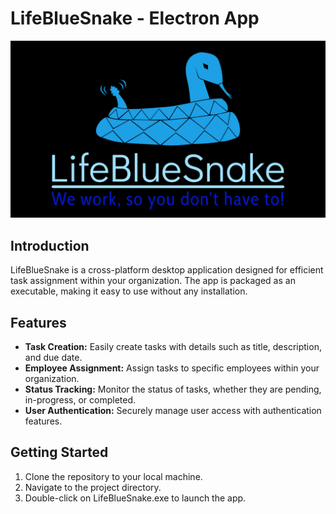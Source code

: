 # LifeBlueSnake - Electron App

<kbd>
  <img src="resources/app/logos/logo.png" alt="LifeBlueSnake">
</kbd>

## Introduction

LifeBlueSnake is a cross-platform desktop application designed for efficient task assignment within your organization. The app is packaged as an executable, making it easy to use without any installation.

## Features

- **Task Creation:** Easily create tasks with details such as title, description, and due date.
- **Employee Assignment:** Assign tasks to specific employees within your organization.
- **Status Tracking:** Monitor the status of tasks, whether they are pending, in-progress, or completed.
- **User Authentication:** Securely manage user access with authentication features.

## Getting Started

1. Clone the repository to your local machine.
2. Navigate to the project directory.
3. Double-click on LifeBlueSnake.exe to launch the app.
